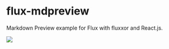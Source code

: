 # flux-mdpreview

Markdown Preview example for Flux with fluxxor and React.js.

![](https://cloud.githubusercontent.com/assets/8991/6652035/d060efd6-caa2-11e4-9f95-c5d9a54e5b4f.gif)

